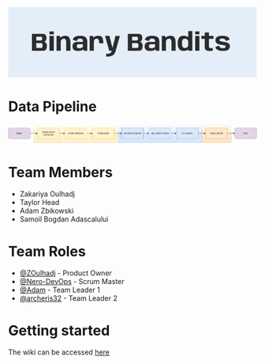 <!-- 
<p align="center">
  <img width="50%" height="auto" src="https://github.com/Roe-Binary-Bandits/Data-Engineering/raw/develop/assets/logo.png">
</p> -->

![logo](assets/new_logo.png)

# Data Pipeline

![pipeline](assets/pipeline.png)

# Team Members
* Zakariya Oulhadj
* Taylor Head
* Adam Zbikowski
* Samoil Bogdan Adascalului

# Team Roles
* [@ZOulhadj](https://github.com/ZOulhadj) - Product Owner
* [@Nero-DevOps](https://github.com/Nero-DevOps) - Scrum Master
* [@Adam](https://github.com/Frioo) - Team Leader 1
* [@archeris32](https://github.com/archeris32) - Team Leader 2


# Getting started 

The wiki can be accessed [here](https://github.com/Roe-Binary-Bandits/Data-Engineering/wiki)

